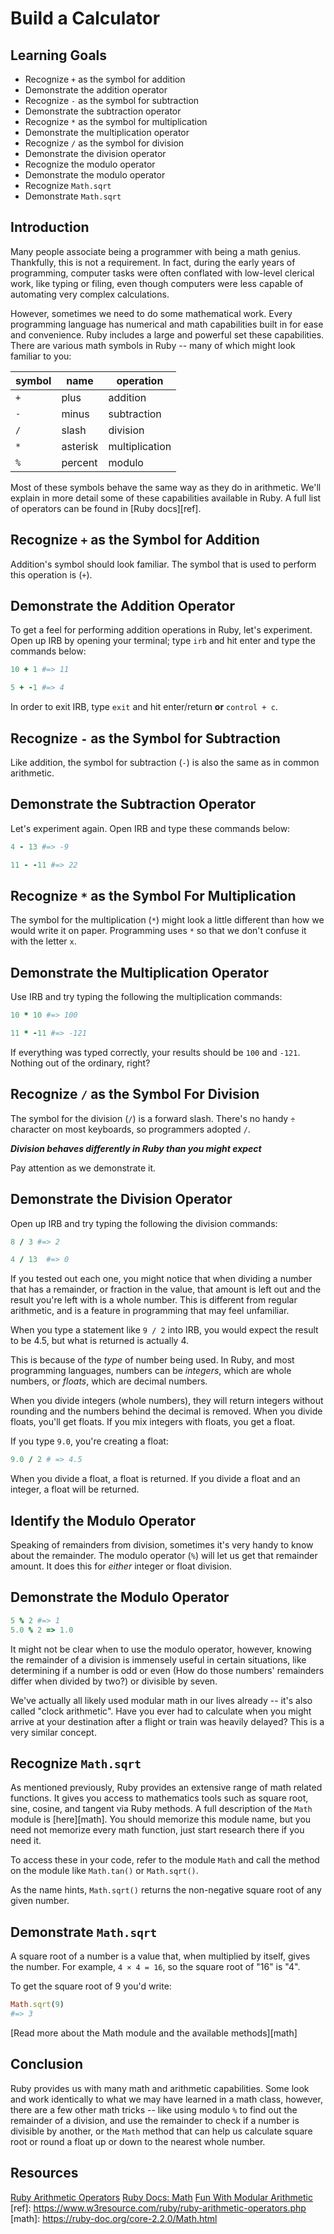 # Build a Calculator

## Learning Goals

- Recognize `+` as the symbol for addition
- Demonstrate the addition operator
- Recognize `-` as the symbol for subtraction
- Demonstrate the subtraction operator
- Recognize `*` as the symbol for multiplication
- Demonstrate the multiplication operator
- Recognize `/` as the symbol for division
- Demonstrate the division operator
- Recognize the modulo operator
- Demonstrate the modulo operator
- Recognize `Math.sqrt`
- Demonstrate `Math.sqrt`

## Introduction

Many people associate being a programmer with being a math genius. Thankfully,
this is not a requirement. In fact, during the early years of programming,
computer tasks were often conflated with low-level clerical work, like typing
or filing, even though computers were less capable of automating very complex
calculations.

However, sometimes we need to do some mathematical work. Every programming
language has numerical and math capabilities built in for ease and convenience.
Ruby includes a large and powerful set these capabilities.  There are various
math symbols in Ruby -- many of which might look familiar to you:

| symbol | name     | operation |
|--------|----------|-----------|
| `+`    | plus     | addition |
| `-`    | minus    | subtraction |
| `/`    | slash    | division |
| `*`    | asterisk | multiplication |
| `%`    | percent  | modulo |

Most of these symbols behave the same way as they do in arithmetic. We'll
explain in more detail some of these capabilities available in Ruby. A full
list of operators can be found in [Ruby docs][ref].

## Recognize `+` as the Symbol for Addition

Addition's symbol should look familiar. The symbol that is used to perform this
operation is (`+`).

## Demonstrate the Addition Operator

To get a feel for performing addition operations in Ruby, let's experiment. Open
up IRB by opening your terminal; type `irb` and hit enter and type the commands
below:

```ruby
10 + 1 #=> 11
```

```ruby
5 + -1 #=> 4
```

In order to exit IRB, type `exit` and hit enter/return **or** `control + c`.

## Recognize `-` as the Symbol for Subtraction

Like addition, the symbol for subtraction (`-`) is also the same as in common
arithmetic.

## Demonstrate the Subtraction Operator

Let's experiment again. Open IRB and type these commands below:

```ruby
4 - 13 #=> -9
```

```ruby
11 - -11 #=> 22
```

## Recognize `*` as the Symbol For Multiplication

The symbol for the multiplication (`*`) might look a little different
than how we would write it on paper. Programming uses `*` so that we don't
confuse it with the letter `x`.

## Demonstrate the Multiplication Operator

Use IRB and try typing the following the multiplication commands:

```ruby
10 * 10 #=> 100
```

```ruby
11 * -11 #=> -121
```

If everything was typed correctly, your results should be `100` and `-121`.
Nothing out of the ordinary, right?


## Recognize `/` as the Symbol For Division

The symbol for the division (`/`) is a forward slash. There's no handy `÷`
character on most keyboards, so programmers adopted `/`.

***Division behaves differently in Ruby than you might expect***

Pay attention as we demonstrate it.

## Demonstrate the Division Operator

Open up IRB and try typing the following the division commands:

```ruby
8 / 3 #=> 2
```
```ruby
4 / 13  #=> 0
```

If you tested out each one, you might notice that when dividing a number that
has a remainder, or fraction in the value, that amount is left out and the
result you're left with is a whole number. This is different from regular
arithmetic, and is a feature in programming that may feel unfamiliar.

When you type a statement like `9 / 2` into IRB, you would expect the result to
be 4.5, but what is returned is actually 4.

This is because of the _type_ of number being used. In Ruby, and most
programming languages, numbers can be _integers_, which are whole numbers, or
_floats_, which are decimal numbers.

When you divide integers (whole numbers), they will return integers without
rounding and the numbers behind the decimal is removed. When you divide floats,
you'll get floats. If you mix integers with floats, you get a float.

If you type `9.0`, you're creating a float:

```ruby
9.0 / 2 # => 4.5
```
When you divide a float, a float is returned. If you divide a float and an
integer, a float will be returned.

## Identify the Modulo Operator

Speaking of remainders from division, sometimes it's very handy to know about
the remainder. The modulo operator (`%`) will let us get that remainder amount.
It does this for _either_ integer or float division.

## Demonstrate the Modulo Operator

```ruby
5 % 2 #=> 1
5.0 % 2 => 1.0
```

It might not be clear when to use the modulo operator, however, knowing the
remainder of a division is immensely useful in certain situations, like
determining if a number is odd or even (How do those numbers' remainders differ
when divided by two?) or divisible by seven.

We've actually all likely used modular math in our lives already -- it's also
called "clock arithmetic". Have you ever had to calculate when you might arrive
at your destination after a flight or train was heavily delayed? This is a very
similar concept.

## Recognize `Math.sqrt`

As mentioned previously, Ruby provides an extensive range of math related
functions. It gives you access to mathematics tools such as square root, sine,
cosine, and tangent via Ruby methods. A full description of the `Math` module
is [here][math]. You should memorize this module name, but you need not
memorize every math function, just start research there if you need it.

To access these in your code, refer to the module `Math` and call the method on
the module like `Math.tan()` or `Math.sqrt()`.

As the name hints, `Math.sqrt()` returns the non-negative square root of any
given number.

## Demonstrate `Math.sqrt`

A square root of a number is a value that, when multiplied by itself, gives the
number. For example, `4 × 4 = 16`, so the square root of "16" is "4".

To get the square root of 9 you'd write:

```ruby
Math.sqrt(9)
#=> 3
```

[Read more about the Math module and the available methods][math]

## Conclusion

Ruby provides us with many math and arithmetic capabilities. Some look and work
identically to what we may have learned in a math class, however, there are a
few other math tricks -- like using modulo `%` to find out the remainder of a
division, and use the remainder to check if a number is divisible by another, or
the `Math` method that can help us calculate square root or round a float up or
down to the nearest whole number.

## Resources

[Ruby Arithmetic Operators](https://www.w3resource.com/ruby/ruby-arithmetic-operators.php)
[Ruby Docs: Math](https://ruby-doc.org/core-2.3.0/Math.html)
[Fun With Modular Arithmetic](https://betterexplained.com/articles/fun-with-modular-arithmetic/)
[ref]: https://www.w3resource.com/ruby/ruby-arithmetic-operators.php
[math]: https://ruby-doc.org/core-2.2.0/Math.html
